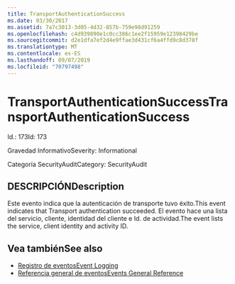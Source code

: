 ```yaml
---
title: TransportAuthenticationSuccess
ms.date: 03/30/2017
ms.assetid: 7a7c3013-3d05-4d32-857b-759e98d91259
ms.openlocfilehash: c4d939890e1c0cc386c1ee2f15959e12398429be
ms.sourcegitcommit: d2e1dfa7ef2d4e9ffae3d431cf6a4ffd9c8d378f
ms.translationtype: MT
ms.contentlocale: es-ES
ms.lasthandoff: 09/07/2019
ms.locfileid: "70797498"
---
```

# <a name="transportauthenticationsuccess"></a><span data-ttu-id="a0cde-102">TransportAuthenticationSuccess</span><span class="sxs-lookup"><span data-stu-id="a0cde-102">TransportAuthenticationSuccess</span></span>
<span data-ttu-id="a0cde-103">Id.: 173</span><span class="sxs-lookup"><span data-stu-id="a0cde-103">Id: 173</span></span>  
  
 <span data-ttu-id="a0cde-104">Gravedad Informativo</span><span class="sxs-lookup"><span data-stu-id="a0cde-104">Severity: Informational</span></span>  
  
 <span data-ttu-id="a0cde-105">Categoría SecurityAudit</span><span class="sxs-lookup"><span data-stu-id="a0cde-105">Category: SecurityAudit</span></span>  
  
## <a name="description"></a><span data-ttu-id="a0cde-106">DESCRIPCIÓN</span><span class="sxs-lookup"><span data-stu-id="a0cde-106">Description</span></span>  
 <span data-ttu-id="a0cde-107">Este evento indica que la autenticación de transporte tuvo éxito.</span><span class="sxs-lookup"><span data-stu-id="a0cde-107">This event indicates that Transport authentication succeeded.</span></span> <span data-ttu-id="a0cde-108">El evento hace una lista del servicio, cliente, identidad del cliente e Id. de actividad.</span><span class="sxs-lookup"><span data-stu-id="a0cde-108">The event lists the service, client identity and activity ID.</span></span>  
  
## <a name="see-also"></a><span data-ttu-id="a0cde-109">Vea también</span><span class="sxs-lookup"><span data-stu-id="a0cde-109">See also</span></span>

- [<span data-ttu-id="a0cde-110">Registro de eventos</span><span class="sxs-lookup"><span data-stu-id="a0cde-110">Event Logging</span></span>](index.md)
- [<span data-ttu-id="a0cde-111">Referencia general de eventos</span><span class="sxs-lookup"><span data-stu-id="a0cde-111">Events General Reference</span></span>](events-general-reference.md)
